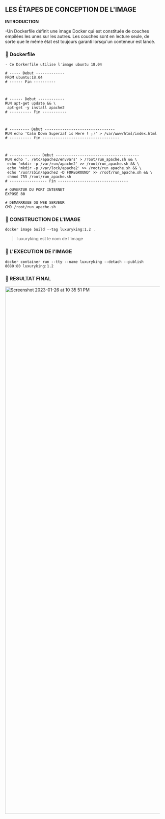 ## LES ÉTAPES DE CONCEPTION DE L'IMAGE

**INTRODUCTION**


-Un Dockerfile définit une image Docker qui est constituée de couches empilées les unes sur les autres. 
Les couches sont en lecture seule, 
de sorte que le même état est toujours garanti lorsqu'un conteneur est lancé.

### 🚙 Dockerfile

```
- Ce Dorkerfile utilise l'image ubuntu 18.04

# ----- Debut -------------
FROM ubuntu:18.04
# ------ Fin ----------



# ------ Debut ------------
RUN apt-get update && \
 apt-get -y install apache2
# ---------- Fin -----------



# --------- Debut --------------------------------
RUN echo 'Calm Down Superzaf is Here ! ;)' > /var/www/html/index.html
# ---------- fin -----------------------------------



# -------------- Debut --------------------------------------
RUN echo '. /etc/apache2/envvars' > /root/run_apache.sh && \
 echo 'mkdir -p /var/run/apache2' >> /root/run_apache.sh && \
 echo 'mkdir -p /var/lock/apache2' >> /root/run_apache.sh && \ 
 echo '/usr/sbin/apache2 -D FOREGROUND' >> /root/run_apache.sh && \ 
 chmod 755 /root/run_apache.sh
# ----------------- Fin --------------------------------

# OUVERTUR DU PORT INTERNET
EXPOSE 80

# DEMARRRAGE DU WEB SERVEUR
CMD /root/run_apache.sh
```
### 🚙  CONSTRUCTION DE L'IMAGE
```
docker image build --tag luxuryking:1.2 .
```
> luxuryking est le nom de l'image

### 🚙 L'EXECUTION DE l'IMAGE
```
docker container run --tty --name luxuryking --detach --publish 8080:80 luxuryking:1.2
```
### :cake: RESULTAT FINAL

<img width="1710" alt="Screenshot 2023-01-26 at 10 35 51 PM" src="https://user-images.githubusercontent.com/94937145/215010236-22bf2a62-207e-4df2-8dad-3eb72f8ccda9.png">


